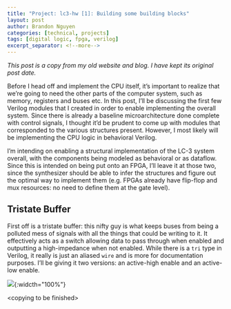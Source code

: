```yaml
---
title: "Project: lc3-hw [1]: Building some building blocks"
layout: post
author: Brandon Nguyen
categories: [technical, projects]
tags: [digital logic, fpga, verilog]
excerpt_separator: <!--more-->
---
```


*This post is a copy from my old website and blog. I have kept its original post date.*

Before I head off and implement the CPU itself, it’s important to realize that we’re going to need the other parts of the computer system,
such as memory, registers and buses etc.
In this post, I’ll be discussing the first few Verilog modules that I created in order to enable implementing the overall system.
Since there is already a baseline microarchitecture done complete with control signals,
I thought it’d be prudent to come up with modules that corresponded to the various structures present.
However, I most likely will be implementing the CPU logic in behavioral Verilog.

I’m intending on enabling a structural implementation of the LC-3 system overall, with the components being modeled as behavioral or as dataflow.
Since this is intended on being put onto an FPGA, I’ll leave it at those two, since the synthesizer should be able to infer the structures and
figure out the optimal way to implement them (e.g. FPGAs already have flip-flop and mux resources: no need to define them at the gate level).

## Tristate Buffer
First off is a tristate buffer: this nifty guy is what keeps buses from being a polluted mess of signals with all the things that could be writing to it.
It effectively acts as a switch allowing data to pass through when enabled and outputting a high-impedance when not enabled.
While there is a `tri` type in Verilog, it really is just an aliased `wire` and is more for documentation purposes.
I’ll be giving it two versions: an active-high enable and an active-low enable.

![](https://en.wikipedia.org/wiki/Three-state_logic#/media/File:Tristate_buffer.svg){:widcth="100%"}

\<copying to be finished\>
